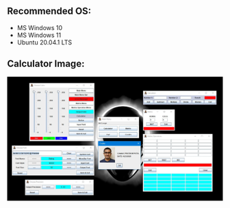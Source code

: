 ## Recommended OS: 
- MS Windows 10
- MS Windows 11
- Ubuntu 20.04.1 LTS


## Calculator Image:
<p align="center">
    <img src="https://github.com/pratik139patel/Java-Calculator/blob/master/img/calculator-screenshot.jpeg">
</p>
